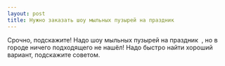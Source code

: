 ```yaml
---
layout: post 
title: Нужно заказать шоу мыльных пузырей на праздник ‌ ‌ 
--- 
```

Срочно, подскажите! Надо шоу мыльных пузырей на праздник ‌ ‌, но в городе ничего подходящего не нашёл! Надо быстро найти хороший вариант, подскажите советом.